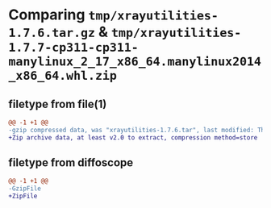 # Comparing `tmp/xrayutilities-1.7.6.tar.gz` & `tmp/xrayutilities-1.7.7-cp311-cp311-manylinux_2_17_x86_64.manylinux2014_x86_64.whl.zip`

## filetype from file(1)

```diff
@@ -1 +1 @@
-gzip compressed data, was "xrayutilities-1.7.6.tar", last modified: Thu Nov 16 16:22:11 2023, max compression
+Zip archive data, at least v2.0 to extract, compression method=store
```

## filetype from diffoscope

```diff
@@ -1 +1 @@
-GzipFile
+ZipFile
```

